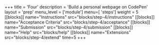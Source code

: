 +++
title = 'Four'
description = 'Build a personal webpage on CodePen'
layout = 'prep'
menu_level = ['module']
menu=[ 'steps']
weight = 5
[[blocks]]
name="Instructions"
src="blocks/step-4/instructions"
[[blocks]]
name="Acceptance Criteria"
src="blocks/step-4/acceptance"
[[blocks]]
name="Submission"
src="blocks/step-4/submission"
[[blocks]]
name="Help"
src="blocks/help"
[[blocks]]
name="Extensions"
src="blocks/step-4/extend"
time=5
+++

